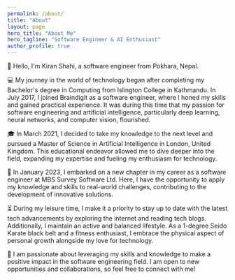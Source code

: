 ```yaml
---
permalink: /about/
title: "About"
layout: page
hero_title: "About Me"
hero_tagline: "Software Engineer & AI Enthusiast"
author_profile: true
---
```

👋 Hello, I'm Kiran Shahi, a software engineer from Pokhara, Nepal.

💻 My journey in the world of technology began after completing my Bachelor's degree in Computing from Islington College in Kathmandu. In July 2017, I joined Braindigit as a software engineer, where I honed my skills and gained practical experience. It was during this time that my passion for software engineering and artificial intelligence, particularly deep learning, neural networks, and computer vision, flourished.

🎓 In March 2021, I decided to take my knowledge to the next level and pursued a Master of Science in Artificial Intelligence in London, United Kingdom. This educational endeavor allowed me to dive deeper into the field, expanding my expertise and fueling my enthusiasm for technology.

💼 In January 2023, I embarked on a new chapter in my career as a software engineer at MBS Survey Software Ltd. Here, I have the opportunity to apply my knowledge and skills to real-world challenges, contributing to the development of innovative solutions.

⏳ During my leisure time, I make it a priority to stay up to date with the latest tech advancements by exploring the internet and reading tech blogs. Additionally, I maintain an active and balanced lifestyle. As a 1-degree Seido Karate black belt and a fitness enthusiast, I embrace the physical aspect of personal growth alongside my love for technology.

🌟 I am passionate about leveraging my skills and knowledge to make a positive impact in the software engineering field. I am open to new opportunities and collaborations, so feel free to connect with me!
